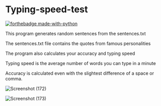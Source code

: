 # Typing-speed-test

[![forthebadge made-with-python](http://ForTheBadge.com/images/badges/made-with-python.svg)](https://www.python.org/)  

This program generates random sentences from the sentences.txt 

The sentences.txt file contains the quotes from famous personalities

The program also calculates your accuracy and typing speed

Typing speed is the average number of words you can type in a minute

Accuracy is calculated even with the slightest difference of a space or comma.

![Screenshot (172)](https://user-images.githubusercontent.com/45101690/78459433-7f5b7300-76d6-11ea-8f6d-f150a5626172.png)

![Screenshot (173)](https://user-images.githubusercontent.com/45101690/78459599-c138e900-76d7-11ea-9c70-b812df61368b.png)

